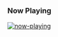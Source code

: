 ### Now Playing
[![now-playing](https://status.nmoo.dev/now-playing)](https://status.nmoo.dev/now-playing?open)
